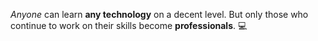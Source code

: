 *Anyone* can learn **any technology** on a decent level. But only those who continue to work on their skills become __professionals__.
:computer:
